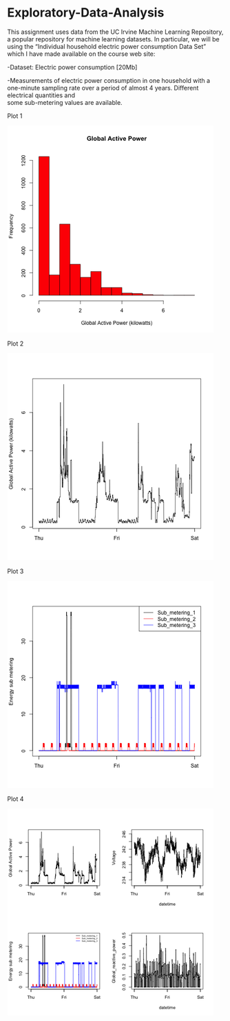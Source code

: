 # Exploratory-Data-Analysis

This assignment uses data from the UC Irvine Machine Learning Repository, a popular repository for machine learning datasets. In particular, we will be using the “Individual household electric power consumption Data Set” which I have made available on the course web site:

   
-Dataset: Electric power consumption [20Mb]
       
-Measurements of electric power consumption in one household with a one-minute sampling rate over a period of almost 4 years. Different electrical quantities and  
 some sub-metering values are available.
 

Plot 1

![](https://github.com/jhon1217/Exploratory-Data-Analysis/blob/master/plot1.png)


Plot 2

![](https://github.com/jhon1217/Exploratory-Data-Analysis/blob/master/plot2.png)

Plot 3

![](https://github.com/jhon1217/Exploratory-Data-Analysis/blob/master/plot3.png)

Plot 4

![](https://github.com/jhon1217/Exploratory-Data-Analysis/blob/master/plot4.png)
